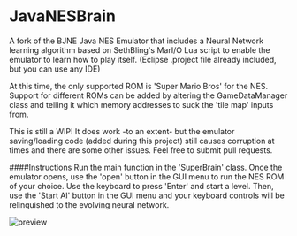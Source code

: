 # JavaNESBrain

A fork of the BJNE Java NES Emulator that includes a Neural Network learning algorithm based on SethBling's MarI/O Lua script to enable the emulator to learn how to play itself.  (Eclipse .project file already included, but you can use any IDE)

At this time, the only supported ROM is 'Super Mario Bros' for the NES.  Support for different ROMs can be added by altering the GameDataManager class and telling it which memory addresses to suck the 'tile map' inputs from.

This is still a WIP! It does work -to an extent- but the emulator saving/loading code (added during this project) still causes corruption at times and there are some other issues.  Feel free to submit pull requests.

####Instructions
Run the main function in the 'SuperBrain' class.  Once the emulator opens, use the 'open' button in the GUI menu to run the NES ROM of your choice.  Use the keyboard to press 'Enter' and start a level.  Then, use the 'Start AI' button in the GUI menu and your keyboard controls will be relinquished to the evolving neural network.

![preview](https://cloud.githubusercontent.com/assets/6249263/8437567/d564abbe-1f2d-11e5-8457-15d470e0a294.PNG)
